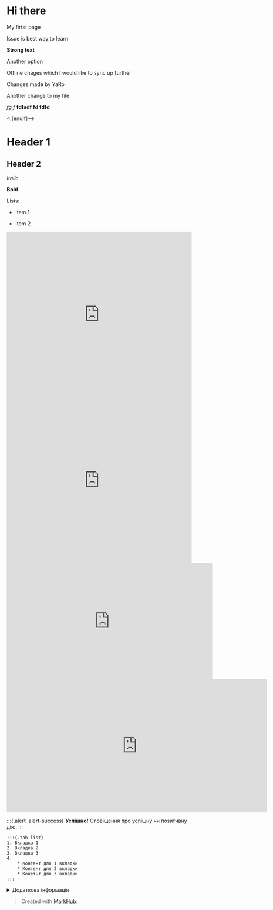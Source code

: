 # Hi there

My firtst page

Issue is best way to learn

**Strong text**

Another option

Offline chages which I would like to sync up further

Changes made by YaRo

Another change to my file

*fg f*
**fdfsdf fd fdfd** 

<![endif]-->

# Header 1

## Header 2

*Italic*

**Bold**

Lists:

* Item 1

* Item 2


<iframe src="https://forms.gle/J58W9g7ERsCH1No9A" width="100%" style="min-height: 450px;" frameborder="0" marginheight="0" marginwidth="0"></iframe>

<iframe src="https://www.draw.io/?lightbox=1&highlight=0000ff&edit=_blank&layers=1&nav=1#G1KLSb1HvQK51SVUJbIxr07QLAouwbQsdh" width="100%" style="min-height: 450px;" frameborder="0" marginheight="0" marginwidth="0"></iframe>

<iframe width="560" height="315" src="https://www.youtube.com/embed/X_AUmIwWbtc" frameborder="0" allow="accelerometer; autoplay; encrypted-media; gyroscope; picture-in-picture" allowfullscreen></iframe>

<iframe src="https://h5p.org/h5p/embed/707" width="709" height="363" frameborder="0" allowfullscreen="allowfullscreen"></iframe><script src="https://h5p.org/sites/all/modules/h5p/library/js/h5p-resizer.js" charset="UTF-8"></script>


:::{.alert .alert-success}
**Успішно!** Сповіщення про успішну чи позитивну дію.
:::

```
:::{.tab-list}
1. Вкладка 1
2. Вкладка 2
3. Вкладка 3
4.  
    * Контент для 1 вкладки
    * Контент для 2 вкладки
    * Конетнт для 3 вкладки
:::
```

<details class="more">  
<summary>Додаткова інформація</summary>  
Блок з додатковою інформацією  
</details>

> Created with [MarkHub](http://markhub.io/).
<!--markhub_data:
eyJoaXN0b3J5IjpbLTE3MjYyNTE3MDYsLTEyOTkxMTc4MTAsLT
EwODA1OTgwNTksMTc1NTEzMDM3MCw3NjcwMjM4ODUsLTE2OTU4
NzQwOTYsMTAyNjE3NjA5MCwtMTUwNjMyOTA5MCw4OTMxNDY5OD
MsNTgyOTQ4MjQxLDczOTEwOTg0NSwxNTcyODE1MzA3LDg1MjYz
MzcxMSwxOTM0NzQxMDQsLTExMjQ4NzM0NDMsLTE5MDQzMzcwMC
wxNzY2MzA1NTk4LDEwMzE2NjU4ODIsLTQyMDI2ODg5N119
-->